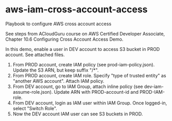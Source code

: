 # aws-iam-cross-account-access
Playbook to configure AWS cross account access

See steps from ACloudGuru course on AWS Certified Developer Associate, Chapter 10.6 Configuring Cross Account Access Demo.

In this demo, enable a user in DEV account to access S3 bucket in PROD account.  See attached files.  

1. From PROD account, create IAM policy (see prod-iam-policy.json).  Update the S3 ARN, but keep suffix "/*".
1. From PROD account, create IAM role.  Specify "type of trusted entity" as "another AWS account".  Attach IAM policy.
1. From DEV account, go to IAM Group, attach inline policy (see dev-iam-assume-role.json).  Update ARN with PROD-account-id and PROD-IAM-role.  
1. From DEV account, login as IAM user within IAM Group.  Once logged-in, select "Switch Role".  
1. Now the DEV account IAM user can see S3 buckets in PROD.  
